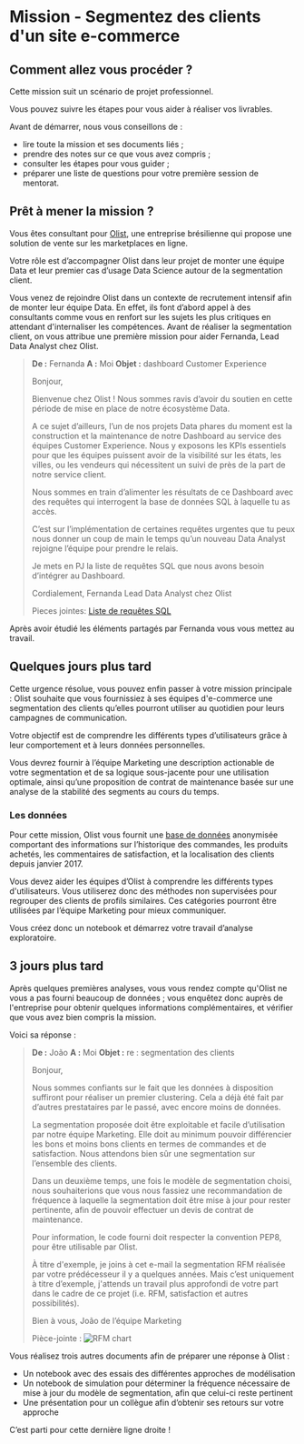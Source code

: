# Mission - Segmentez des clients d'un site e-commerce
## Comment allez vous procéder ?
Cette mission suit un scénario de projet professionnel.

Vous pouvez suivre les étapes pour vous aider à réaliser vos livrables. 

Avant de démarrer, nous vous conseillons de :
- lire toute la mission et ses documents liés ;
- prendre des notes sur ce que vous avez compris ;
- consulter les étapes pour vous guider ; 
- préparer une liste de questions pour votre première session de mentorat.

## Prêt à mener la mission ?
Vous êtes consultant pour [Olist](https://olist.com/), une entreprise brésilienne qui propose une solution de vente sur les marketplaces en ligne.

Votre rôle est d’accompagner Olist dans leur projet de monter une équipe Data et leur premier cas d’usage Data Science autour de la segmentation client.

Vous venez de rejoindre Olist dans un contexte de recrutement intensif afin de monter leur équipe Data. En effet, ils font d’abord appel à des consultants comme vous en renfort sur les sujets les plus critiques en attendant d'internaliser les compétences. Avant de réaliser la segmentation client, on vous attribue une première mission pour aider Fernanda, Lead Data Analyst chez Olist. 

>**De :** Fernanda
>**A :** Moi
>**Objet :** dashboard Customer Experience
>
>Bonjour,
>
>Bienvenue chez Olist ! Nous sommes ravis d’avoir du soutien en cette période de mise en place de notre écosystème Data.
>
>A ce sujet d’ailleurs, l’un de nos projets Data phares du moment est la construction et la maintenance de notre Dashboard au service des équipes Customer Experience. Nous y exposons les KPIs essentiels pour que les équipes puissent avoir de la visibilité sur les états, les villes, ou les vendeurs qui nécessitent un suivi de près de la part de notre service client.
>
>Nous sommes en train d’alimenter les résultats de ce Dashboard avec des requêtes qui interrogent la base de données SQL à laquelle tu as accès.
>
>C’est sur l’implémentation de certaines requêtes urgentes que tu peux nous donner un coup de main le temps qu’un nouveau Data Analyst rejoigne l’équipe pour prendre le relais.
>
>Je mets en PJ la liste de requêtes SQL que nous avons besoin d’intégrer au Dashboard. 
>
>Cordialement,
>Fernanda
>Lead Data Analyst chez Olist
>
>Pieces jointes:
>[Liste de requêtes SQL](https://course.oc-static.com/projects/DS_P5/Liste+de+requetes+SQL+pour+le+dashboard.pdf)

Après avoir étudié les éléments partagés par Fernanda vous vous mettez au travail.

## Quelques jours plus tard
Cette urgence résolue, vous pouvez enfin passer à votre mission principale : Olist souhaite que vous fournissiez à ses équipes d'e-commerce une segmentation des clients qu’elles pourront utiliser au quotidien pour leurs campagnes de communication.

Votre objectif est de comprendre les différents types d’utilisateurs grâce à leur comportement et à leurs données personnelles.

Vous devrez fournir à l’équipe Marketing une description actionable de votre segmentation et de sa logique sous-jacente pour une utilisation optimale, ainsi qu’une proposition de contrat de maintenance basée sur une analyse de la stabilité des segments au cours du temps.

### Les données
Pour cette mission, Olist vous fournit une [base de données](https://course.oc-static.com/projects/olist.db) anonymisée comportant des informations sur l’historique des commandes, les produits achetés, les commentaires de satisfaction, et la localisation des clients depuis janvier 2017.

Vous devez aider les équipes d’Olist à comprendre les différents types d'utilisateurs. Vous utiliserez donc des méthodes non supervisées pour regrouper des clients de profils similaires. Ces catégories pourront être utilisées par l’équipe Marketing pour mieux communiquer.

Vous créez donc un notebook et démarrez votre travail d’analyse exploratoire.

## 3 jours plus tard
Après quelques premières analyses, vous vous rendez compte qu'Olist ne vous a pas fourni beaucoup de données ; vous enquêtez donc auprès de l'entreprise pour obtenir quelques informations complémentaires, et vérifier que vous avez bien compris la mission. 

Voici sa réponse :
>**De :** João
>**A :** Moi
>**Objet :** re : segmentation des clients
>
>Bonjour, 
>
>Nous sommes confiants sur le fait que les données à disposition suffiront pour réaliser un premier clustering. Cela a déjà été fait par d’autres prestataires par le passé, avec encore moins de données.
>
>La segmentation proposée doit être exploitable et facile d’utilisation par notre équipe Marketing. Elle doit au minimum pouvoir différencier les bons et moins bons clients en termes de commandes et de satisfaction. Nous attendons bien sûr une segmentation sur l’ensemble des clients.
>
>Dans un deuxième temps, une fois le modèle de segmentation choisi, nous souhaiterions que vous nous fassiez une recommandation de fréquence à laquelle la segmentation doit être mise à jour pour rester pertinente, afin de pouvoir effectuer un devis de contrat de maintenance.
>
>Pour information, le code fourni doit respecter la convention PEP8, pour être utilisable par Olist. 
>
>À titre d'exemple, je joins à cet e-mail la segmentation RFM réalisée par votre prédécesseur il y a quelques années. Mais c’est uniquement à titre d’exemple, j'attends un travail plus approfondi de votre part dans le cadre de ce projet (i.e. RFM, satisfaction et autres possibilités).
>
>Bien à vous,
>João de l’équipe Marketing
>
>Pièce-jointe :
>![RFM chart](https://user.oc-static.com/upload/2023/03/21/16793895608947_Screenshot%202023-03-21%20at%2010.05.50.png "RFM chart")

Vous réalisez trois autres documents afin de préparer une réponse à Olist : 
- Un notebook avec des essais des différentes approches de modélisation 
- Un notebook de simulation pour déterminer la fréquence nécessaire de mise à jour du modèle de segmentation, afin que celui-ci reste pertinent 
- Une présentation pour un collègue afin d’obtenir ses retours sur votre approche

C’est parti pour cette dernière ligne droite ! 
